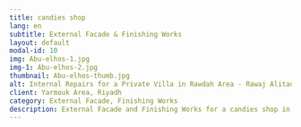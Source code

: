 ```yaml
---
title: candies shop
lang: en
subtitle: External Facade & Finishing Works
layout: default
modal-id: 10
img: Abu-elhos-1.jpg
img-1: Abu-elhos-2.jpg
thumbnail: Abu-elhos-thumb.jpg
alt: Internal Repairs for a Private Villa in Rawdah Area - Rawaj Alitaqan Consturcion Company in KSA
client: Yarmouk Area, Riyadh
category: External Facade, Finishing Works
description: External Facade and Finishing Works for a candies shop in Yarmouk Area, Riyadh made by our team.
---
```


